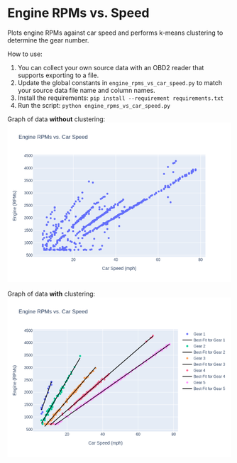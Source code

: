 # Engine RPMs vs. Speed

Plots engine RPMs against car speed and performs k-means clustering to determine the gear number.

How to use:
1. You can collect your own source data with an OBD2 reader that supports exporting to a file.
2. Update the global constants in `engine_rpms_vs_car_speed.py` to match your source data file name and column names.
3. Install the requirements: `pip install --requirement requirements.txt`
4. Run the script: `python engine_rpms_vs_car_speed.py`

Graph of data **without** clustering:
![Without clustering](images/Engine%20RPMs%20vs.%20Car%20Speed%20without%20clustering.png)

Graph of data **with** clustering:
![With clustering](images/Engine%20RPMs%20vs.%20Car%20Speed%20with%20clustering.png)
